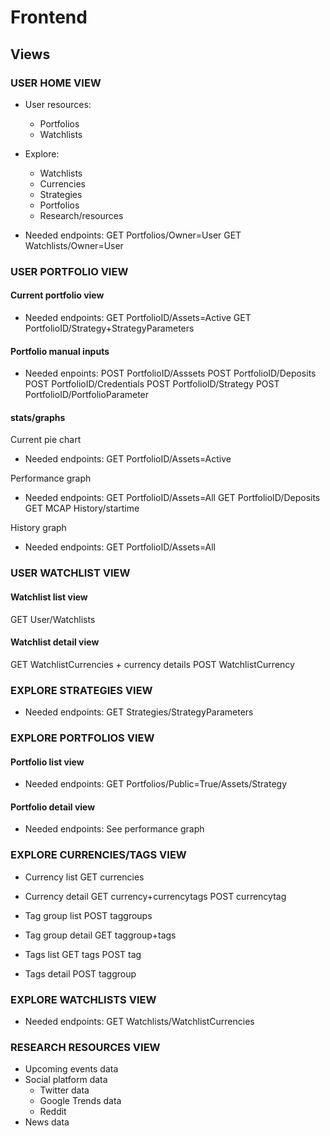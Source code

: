 # Frontend

## Views

### USER HOME VIEW

- User resources:

  - Portfolios
  - Watchlists

- Explore:

  - Watchlists
  - Currencies
  - Strategies
  - Portfolios
  - Research/resources

- Needed endpoints:
  GET Portfolios/Owner=User
  GET Watchlists/Owner=User

### USER PORTFOLIO VIEW

#### Current portfolio view

- Needed endpoints:
  GET PortfolioID/Assets=Active
  GET PortfolioID/Strategy+StrategyParameters

#### Portfolio manual inputs

- Needed enpoints:
  POST PortfolioID/Asssets
  POST PortfolioID/Deposits
  POST PortfolioID/Credentials
  POST PortfolioID/Strategy
  POST PortfolioID/PortfolioParameter

#### stats/graphs

Current pie chart

- Needed endpoints:
  GET PortfolioID/Assets=Active

Performance graph

- Needed endpoints:
  GET PortfolioID/Assets=All
  GET PortfolioID/Deposits
  GET MCAP History/startime

History graph

- Needed endpoints:
  GET PortfolioID/Assets=All

### USER WATCHLIST VIEW

#### Watchlist list view

GET User/Watchlists

#### Watchlist detail view

GET WatchlistCurrencies + currency details
POST WatchlistCurrency

### EXPLORE STRATEGIES VIEW

- Needed endpoints:
  GET Strategies/StrategyParameters

### EXPLORE PORTFOLIOS VIEW

#### Portfolio list view

- Needed endpoints:
  GET Portfolios/Public=True/Assets/Strategy

#### Portfolio detail view

- Needed endpoints:
  See performance graph

### EXPLORE CURRENCIES/TAGS VIEW

- Currency list
  GET currencies

- Currency detail
  GET currency+currencytags
  POST currencytag

- Tag group list
  POST taggroups

- Tag group detail
  GET taggroup+tags

- Tags list
  GET tags
  POST tag
- Tags detail
  POST taggroup

### EXPLORE WATCHLISTS VIEW

- Needed endpoints:
  GET Watchlists/WatchlistCurrencies

### RESEARCH RESOURCES VIEW

- Upcoming events data
- Social platform data
  - Twitter data
  - Google Trends data
  - Reddit
- News data
